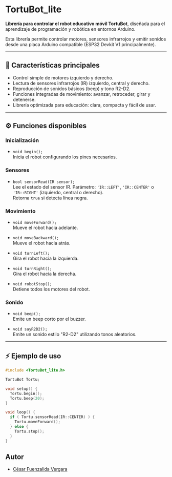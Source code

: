# TortuBot_lite

**Librería para controlar el robot educativo móvil TortuBot**, diseñada para el aprendizaje de programación y robótica en entornos Arduino.  

Esta librería permite controlar motores, sensores infrarrojos y emitir sonidos desde una placa Arduino compatible (ESP32 Devkit V1 principalmente).

---

## 🚀 Características principales

- Control simple de motores izquierdo y derecho.
- Lectura de sensores infrarrojos (IR) izquierdo, central y derecho.
- Reproducción de sonidos básicos (beep) y tono R2-D2.
- Funciones integradas de movimiento: avanzar, retroceder, girar y detenerse.
- Librería optimizada para educación: clara, compacta y fácil de usar.

---

## ⚙️ Funciones disponibles

### Inicialización
- `void begin();`  
  Inicia el robot configurando los pines necesarios.

### Sensores
- `bool sensorRead(IR sensor);`  
  Lee el estado del sensor IR. Parámetro: `'IR::LEFT'`, `'IR::CENTER'` o `'IR::RIGHT'` (izquierdo, central o derecho).  
  Retorna `true` si detecta línea negra.

### Movimiento
- `void moveForward();`  
  Mueve el robot hacia adelante.

- `void moveBackward();`  
  Mueve el robot hacia atrás.

- `void turnLeft();`  
  Gira el robot hacia la izquierda.

- `void turnRight();`  
  Gira el robot hacia la derecha.

- `void robotStop();`  
  Detiene todos los motores del robot.

### Sonido
- `void beep();`  
  Emite un beep corto por el buzzer.

- `void sayR2D2();`  
  Emite un sonido estilo "R2-D2" utilizando tonos aleatorios.

---

## ⚡ Ejemplo de uso

```cpp
#include <TortuBot_lite.h>

TortuBot Tortu;

void setup() {
  Tortu.begin();
  Tortu.beep(20);
}

void loop() {
  if ( Tortu.sensorRead(IR::CENTER) ) {
    Tortu.moveForward();
  } else {
    Tortu.stop();
  }
}
```
## Autor

- [César Fuenzalida Vergara](https://www.cefuve.com/)
